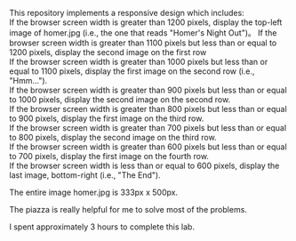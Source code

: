 This repository implements a responsive design which includes:  
If the browser screen width is greater than 1200 pixels, display the top-left image of homer.jpg (i.e., the one that reads "Homer's Night Out")。
If the browser screen width is greater than 1100 pixels but less than or equal to 1200 pixels, display the second image on the first row  
If the browser screen width is greater than 1000 pixels but less than or equal to 1100 pixels, display the first image on the second row (i.e., "Hmm...").  
If the browser screen width is greater than 900 pixels but less than or equal to 1000 pixels, display the second image on the second row.  
If the browser screen width is greater than 800 pixels but less than or equal to 900 pixels, display the first image on the third row.  
If the browser screen width is greater than 700 pixels but less than or equal to 800 pixels, display the second image on the third row.  
If the browser screen width is greater than 600 pixels but less than or equal to 700 pixels, display the first image on the fourth row.  
If the browser screen width is less than or equal to 600 pixels, display the last image, bottom-right (i.e., "The End").

The entire image homer.jpg is 333px x 500px.

The piazza is really helpful for me to solve most of the problems.

I spent approximately 3 hours to complete this lab.
